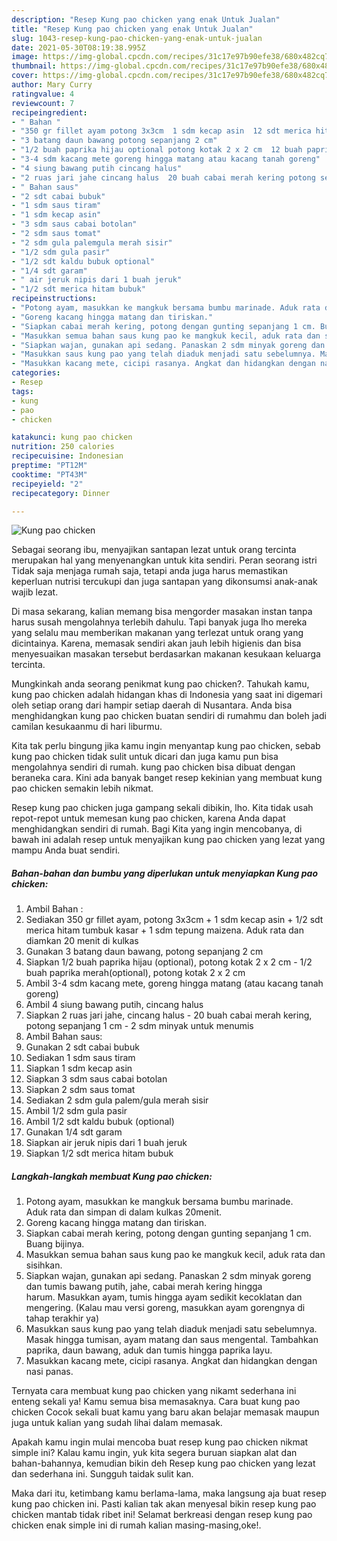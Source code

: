 ```yaml
---
description: "Resep Kung pao chicken yang enak Untuk Jualan"
title: "Resep Kung pao chicken yang enak Untuk Jualan"
slug: 1043-resep-kung-pao-chicken-yang-enak-untuk-jualan
date: 2021-05-30T08:19:38.995Z
image: https://img-global.cpcdn.com/recipes/31c17e97b90efe38/680x482cq70/kung-pao-chicken-foto-resep-utama.jpg
thumbnail: https://img-global.cpcdn.com/recipes/31c17e97b90efe38/680x482cq70/kung-pao-chicken-foto-resep-utama.jpg
cover: https://img-global.cpcdn.com/recipes/31c17e97b90efe38/680x482cq70/kung-pao-chicken-foto-resep-utama.jpg
author: Mary Curry
ratingvalue: 4
reviewcount: 7
recipeingredient:
- " Bahan "
- "350 gr fillet ayam potong 3x3cm  1 sdm kecap asin  12 sdt merica hitam tumbuk kasar  1 sdm tepung maizena Aduk rata dan diamkan 20 menit di kulkas"
- "3 batang daun bawang potong sepanjang 2 cm"
- "1/2 buah paprika hijau optional potong kotak 2 x 2 cm  12 buah paprika merahoptional potong kotak 2 x 2 cm"
- "3-4 sdm kacang mete goreng hingga matang atau kacang tanah goreng"
- "4 siung bawang putih cincang halus"
- "2 ruas jari jahe cincang halus  20 buah cabai merah kering potong sepanjang 1 cm  2 sdm minyak untuk menumis"
- " Bahan saus"
- "2 sdt cabai bubuk"
- "1 sdm saus tiram"
- "1 sdm kecap asin"
- "3 sdm saus cabai botolan"
- "2 sdm saus tomat"
- "2 sdm gula palemgula merah sisir"
- "1/2 sdm gula pasir"
- "1/2 sdt kaldu bubuk optional"
- "1/4 sdt garam"
- " air jeruk nipis dari 1 buah jeruk"
- "1/2 sdt merica hitam bubuk"
recipeinstructions:
- "Potong ayam, masukkan ke mangkuk bersama bumbu marinade. Aduk rata dan simpan di dalam kulkas 20menit."
- "Goreng kacang hingga matang dan tiriskan."
- "Siapkan cabai merah kering, potong dengan gunting sepanjang 1 cm. Buang bijinya."
- "Masukkan semua bahan saus kung pao ke mangkuk kecil, aduk rata dan sisihkan."
- "Siapkan wajan, gunakan api sedang. Panaskan 2 sdm minyak goreng dan tumis bawang putih, jahe, cabai merah kering hingga harum. Masukkan ayam, tumis hingga ayam sedikit kecoklatan dan mengering. (Kalau mau versi goreng, masukkan ayam gorengnya di tahap terakhir ya)"
- "Masukkan saus kung pao yang telah diaduk menjadi satu sebelumnya. Masak hingga tumisan, ayam matang dan saus mengental. Tambahkan paprika, daun bawang, aduk dan tumis hingga paprika layu."
- "Masukkan kacang mete, cicipi rasanya. Angkat dan hidangkan dengan nasi panas."
categories:
- Resep
tags:
- kung
- pao
- chicken

katakunci: kung pao chicken 
nutrition: 250 calories
recipecuisine: Indonesian
preptime: "PT12M"
cooktime: "PT43M"
recipeyield: "2"
recipecategory: Dinner

---
```



![Kung pao chicken](https://img-global.cpcdn.com/recipes/31c17e97b90efe38/680x482cq70/kung-pao-chicken-foto-resep-utama.jpg)

Sebagai seorang ibu, menyajikan santapan lezat untuk orang tercinta merupakan hal yang menyenangkan untuk kita sendiri. Peran seorang istri Tidak saja menjaga rumah saja, tetapi anda juga harus memastikan keperluan nutrisi tercukupi dan juga santapan yang dikonsumsi anak-anak wajib lezat.

Di masa  sekarang, kalian memang bisa mengorder masakan instan tanpa harus susah mengolahnya terlebih dahulu. Tapi banyak juga lho mereka yang selalu mau memberikan makanan yang terlezat untuk orang yang dicintainya. Karena, memasak sendiri akan jauh lebih higienis dan bisa menyesuaikan masakan tersebut berdasarkan makanan kesukaan keluarga tercinta. 



Mungkinkah anda seorang penikmat kung pao chicken?. Tahukah kamu, kung pao chicken adalah hidangan khas di Indonesia yang saat ini digemari oleh setiap orang dari hampir setiap daerah di Nusantara. Anda bisa menghidangkan kung pao chicken buatan sendiri di rumahmu dan boleh jadi camilan kesukaanmu di hari liburmu.

Kita tak perlu bingung jika kamu ingin menyantap kung pao chicken, sebab kung pao chicken tidak sulit untuk dicari dan juga kamu pun bisa mengolahnya sendiri di rumah. kung pao chicken bisa dibuat dengan beraneka cara. Kini ada banyak banget resep kekinian yang membuat kung pao chicken semakin lebih nikmat.

Resep kung pao chicken juga gampang sekali dibikin, lho. Kita tidak usah repot-repot untuk memesan kung pao chicken, karena Anda dapat menghidangkan sendiri di rumah. Bagi Kita yang ingin mencobanya, di bawah ini adalah resep untuk menyajikan kung pao chicken yang lezat yang mampu Anda buat sendiri.

<!--inarticleads1-->

##### Bahan-bahan dan bumbu yang diperlukan untuk menyiapkan Kung pao chicken:

1. Ambil  Bahan :
1. Sediakan 350 gr fillet ayam, potong 3x3cm + 1 sdm kecap asin + 1/2 sdt merica hitam tumbuk kasar + 1 sdm tepung maizena. Aduk rata dan diamkan 20 menit di kulkas
1. Gunakan 3 batang daun bawang, potong sepanjang 2 cm
1. Siapkan 1/2 buah paprika hijau (optional), potong kotak 2 x 2 cm - 1/2 buah paprika merah(optional), potong kotak 2 x 2 cm
1. Ambil 3-4 sdm kacang mete, goreng hingga matang (atau kacang tanah goreng)
1. Ambil 4 siung bawang putih, cincang halus
1. Siapkan 2 ruas jari jahe, cincang halus - 20 buah cabai merah kering, potong sepanjang 1 cm - 2 sdm minyak untuk menumis
1. Ambil  Bahan saus:
1. Gunakan 2 sdt cabai bubuk
1. Sediakan 1 sdm saus tiram
1. Siapkan 1 sdm kecap asin
1. Siapkan 3 sdm saus cabai botolan
1. Siapkan 2 sdm saus tomat
1. Sediakan 2 sdm gula palem/gula merah sisir
1. Ambil 1/2 sdm gula pasir
1. Ambil 1/2 sdt kaldu bubuk (optional)
1. Gunakan 1/4 sdt garam
1. Siapkan  air jeruk nipis dari 1 buah jeruk
1. Siapkan 1/2 sdt merica hitam bubuk




<!--inarticleads2-->

##### Langkah-langkah membuat Kung pao chicken:

1. Potong ayam, masukkan ke mangkuk bersama bumbu marinade. Aduk rata dan simpan di dalam kulkas 20menit.
1. Goreng kacang hingga matang dan tiriskan.
1. Siapkan cabai merah kering, potong dengan gunting sepanjang 1 cm. Buang bijinya.
1. Masukkan semua bahan saus kung pao ke mangkuk kecil, aduk rata dan sisihkan.
1. Siapkan wajan, gunakan api sedang. Panaskan 2 sdm minyak goreng dan tumis bawang putih, jahe, cabai merah kering hingga harum. Masukkan ayam, tumis hingga ayam sedikit kecoklatan dan mengering. (Kalau mau versi goreng, masukkan ayam gorengnya di tahap terakhir ya)
1. Masukkan saus kung pao yang telah diaduk menjadi satu sebelumnya. Masak hingga tumisan, ayam matang dan saus mengental. Tambahkan paprika, daun bawang, aduk dan tumis hingga paprika layu.
1. Masukkan kacang mete, cicipi rasanya. Angkat dan hidangkan dengan nasi panas.




Ternyata cara membuat kung pao chicken yang nikamt sederhana ini enteng sekali ya! Kamu semua bisa memasaknya. Cara buat kung pao chicken Cocok sekali buat kamu yang baru akan belajar memasak maupun juga untuk kalian yang sudah lihai dalam memasak.

Apakah kamu ingin mulai mencoba buat resep kung pao chicken nikmat simple ini? Kalau kamu ingin, yuk kita segera buruan siapkan alat dan bahan-bahannya, kemudian bikin deh Resep kung pao chicken yang lezat dan sederhana ini. Sungguh taidak sulit kan. 

Maka dari itu, ketimbang kamu berlama-lama, maka langsung aja buat resep kung pao chicken ini. Pasti kalian tak akan menyesal bikin resep kung pao chicken mantab tidak ribet ini! Selamat berkreasi dengan resep kung pao chicken enak simple ini di rumah kalian masing-masing,oke!.

